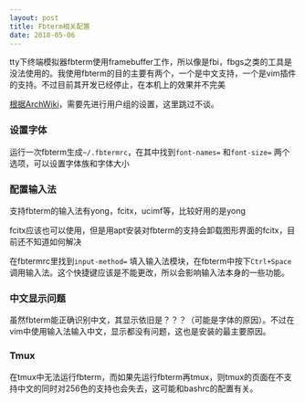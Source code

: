 ```yaml
---
layout: post
title: Fbterm相关配置
date: 2018-05-06 
---
```


tty下终端模拟器fbterm使用framebuffer工作，所以像是fbi，fbgs之类的工具是没法使用的。我使用fbterm的目的主要有两个，一个是中文支持，一个是vim插件的支持。不过目前其开发已经停止，在本机上的效果并不完美



[根据ArchWiki](https://wiki.archlinux.org/index.php/Fbterm)，需要先进行用户组的设置，这里跳过不谈。

### 设置字体

运行一次fbterm生成`~/.fbtermrc`，在其中找到`font-names=` 和`font-size=` 两个选项，可以设置字体族和字体大小

### 配置输入法

支持fbterm的输入法有yong，fcitx，ucimf等，比较好用的是yong

fcitx应该也可以使用，但是用apt安装对fbterm的支持会卸载图形界面的fcitx，目前还不知道如何解决

在fbtermrc里找到`input-method=` 填入输入法模块，在fbterm中按下`Ctrl+Space` 调用输入法。这个快捷键应该是不能更改，所以会影响输入法本身的一些功能。

### 中文显示问题

虽然fbterm能正确识别中文，其显示依旧是？？？（可能是字体的原因）。不过在vim中使用输入法输入中文，显示都没有问题，这也是安装的最主要原因。

### Tmux

在tmux中无法运行fbterm，而如果先运行fbterm再tmux，则tmux的页面在不支持中文的同时对256色的支持也会失去，这可能和bashrc的配置有关。
